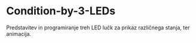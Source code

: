 # Condition-by-3-LEDs
Predstavitev in programiranje treh LED lučk za prikaz različnega stanja, ter animacija.
